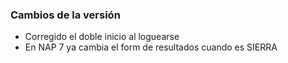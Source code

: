 <h3>Cambios de la versión</h3>

<ul>
    <li>Corregido el doble inicio al loguearse</li>
    <li>En NAP 7 ya cambia el form de resultados cuando es SIERRA</li>
</ul>        
